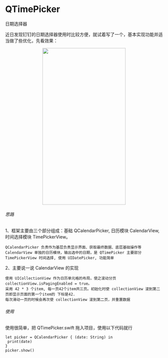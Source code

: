 # QTimePicker
日期选择器

近日发现钉钉的日期选择器使用时比较方便，就试着写了一个，基本实现功能并适当做了些优化，先看效果：
<p align="center">
<img src="https://github.com/qyfeng009/QTimePicker/blob/master/QCalendarPicker.gif" width="266" height="500"/>
</p>

###### 思路
1、框架主要由三个部分组成：基础 QCalendarPicker, 日历模块 CalendarView, 时间选择模块 TimePickerView。
```
QCalendarPicker 负责作为基层负责显示界面、获取最终数据、底层基础操作等
CalendarView 单独的日历模块，输出选中的日期，是 QTimePicker 主要部分
TimePickerView 时间选择, 使用 UIDatePicker, 功能简单
```
2、主要说一说 CalendarView 的实现
```
使用 UICollectionView 作为日历单元格的布局，使之滚动分页 collectionView.isPagingEnabled = true。
采用 42 * 3 个item, 每一页42个item共三页。初始化时使 collectionView 滚到第二页即显示页面的第一个item的 下标是42.
每次滑动一页的时候会再次使 collectionView 滚到第二页，并重置数据
```
###### 使用
使用很简单，把 QTimePicker.swift 拖入项目，使用以下代码就行
```
let picker = QCalendarPicker { (date: String) in
 print(date)      
}
picker.show()
```
